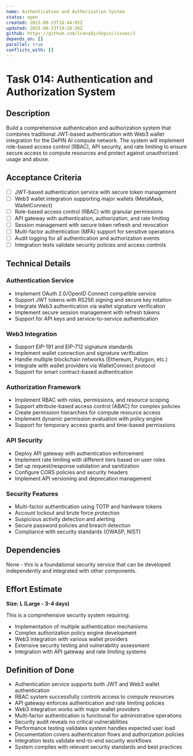 ```yaml
---
name: Authentication and Authorization System
status: open
created: 2025-08-23T18:44:05Z
updated: 2025-08-23T19:28:26Z
github: https://github.com/lcanady/depin/issues/3
depends_on: []
parallel: true
conflicts_with: []
---
```


# Task 014: Authentication and Authorization System

## Description

Build a comprehensive authentication and authorization system that combines traditional JWT-based authentication with Web3 wallet integration for the DePIN AI compute network. The system will implement role-based access control (RBAC), API security, and rate limiting to ensure secure access to compute resources and protect against unauthorized usage and abuse.

## Acceptance Criteria

- [ ] JWT-based authentication service with secure token management
- [ ] Web3 wallet integration supporting major wallets (MetaMask, WalletConnect)
- [ ] Role-based access control (RBAC) with granular permissions
- [ ] API gateway with authentication, authorization, and rate limiting
- [ ] Session management with secure token refresh and revocation
- [ ] Multi-factor authentication (MFA) support for sensitive operations
- [ ] Audit logging for all authentication and authorization events
- [ ] Integration tests validate security policies and access controls

## Technical Details

### Authentication Service
- Implement OAuth 2.0/OpenID Connect compatible service
- Support JWT tokens with RS256 signing and secure key rotation
- Integrate Web3 authentication via wallet signature verification
- Implement secure session management with refresh tokens
- Support for API keys and service-to-service authentication

### Web3 Integration
- Support EIP-191 and EIP-712 signature standards
- Implement wallet connection and signature verification
- Handle multiple blockchain networks (Ethereum, Polygon, etc.)
- Integrate with wallet providers via WalletConnect protocol
- Support for smart contract-based authentication

### Authorization Framework
- Implement RBAC with roles, permissions, and resource scoping
- Support attribute-based access control (ABAC) for complex policies
- Create permission hierarchies for compute resource access
- Implement dynamic permission evaluation with policy engine
- Support for temporary access grants and time-based permissions

### API Security
- Deploy API gateway with authentication enforcement
- Implement rate limiting with different tiers based on user roles
- Set up request/response validation and sanitization
- Configure CORS policies and security headers
- Implement API versioning and deprecation management

### Security Features
- Multi-factor authentication using TOTP and hardware tokens
- Account lockout and brute force protection
- Suspicious activity detection and alerting
- Secure password policies and breach detection
- Compliance with security standards (OWASP, NIST)

## Dependencies

None - this is a foundational security service that can be developed independently and integrated with other components.

## Effort Estimate

**Size: L (Large - 3-4 days)**

This is a comprehensive security system requiring:
- Implementation of multiple authentication mechanisms
- Complex authorization policy engine development
- Web3 integration with various wallet providers
- Extensive security testing and vulnerability assessment
- Integration with API gateway and rate limiting systems

## Definition of Done

- Authentication service supports both JWT and Web3 wallet authentication
- RBAC system successfully controls access to compute resources
- API gateway enforces authentication and rate limiting policies
- Web3 integration works with major wallet providers
- Multi-factor authentication is functional for administrative operations
- Security audit reveals no critical vulnerabilities
- Performance testing validates system handles expected user load
- Documentation covers authentication flows and authorization policies
- Integration tests validate end-to-end security workflows
- System complies with relevant security standards and best practices

